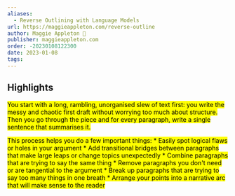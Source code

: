 ```yaml
---
aliases:
  - Reverse Outlining with Language Models
url: https://maggieappleton.com/reverse-outline
author: Maggie Appleton 🧭
publisher: maggieappleton.com
order: -20230108122300
date: 2023-01-08
tags:
---
```


## Highlights
<mark>You start with a long, rambling, unorganised slew of text first: you write the messy and chaotic first draft without worrying too much about structure. Then you go through the piece and for every paragraph, write a single sentence that summarises it.</mark>

<mark>This process helps you do a few important things: * Easily spot logical flaws or holes in your argument * Add transitional bridges between paragraphs that make large leaps or change topics unexpectedly * Combine paragraphs that are trying to say the same thing * Remove paragraphs you don't need or are tangential to the argument * Break up paragraphs that are trying to say too many things in one breath * Arrange your points into a narrative arc that will make sense to the reader</mark>

